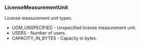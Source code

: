### LicenseMeasurementUnit
License measurement unit types.

- UOM_UNSPECIFIED - Unspecified license measurement unit.
- USERS - Number of users.
- CAPACITY_IN_BYTES - Capacity in bytes.
